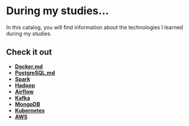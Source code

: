 # During my studies...
In this catalog, you will find information about the technologies I learned during my studies.

## Check it out
- **[Docker.md](PostgreSQL.md)**
- **[PostgreSQL.md](PostgreSQL.md)**
- **[Spark](Spark.md)**
- **[Hadoop](Hadoop.md)**
- **[Airflow](Airflow.md)**
- **[Kafka](Kafka.md)**
- **[MongoDB](MongoDB.md)**
- **[Kubernetes](Kubernetes.md)**
- **[AWS](AWS.md)**

